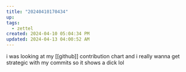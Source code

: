 ```yaml
---
title: "20240410170434"
up: 
tags:
  - zettel
created: 2024-04-10 05:04:34 PM
updated: 2024-04-13 04:00:52 AM
---
```

i was looking at my [[github]] contribution chart and i really wanna get strategic with my commits so it shows a dick lol 